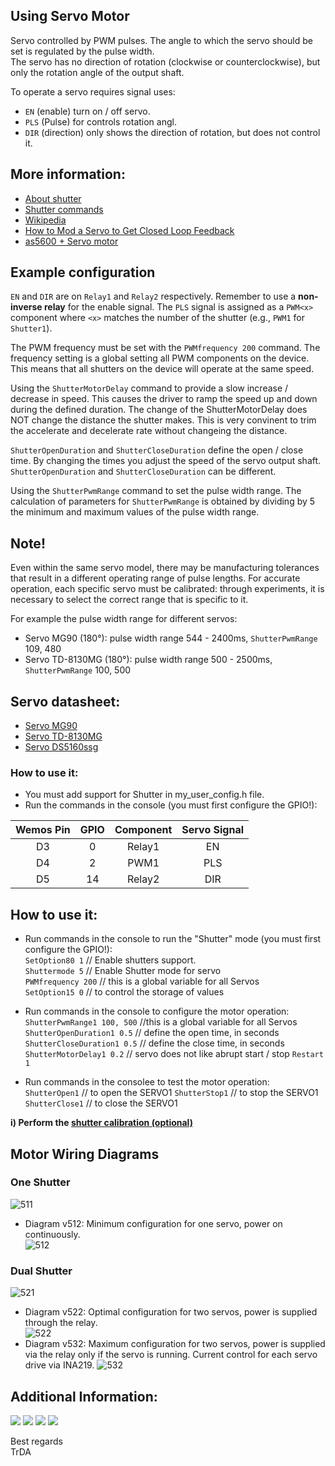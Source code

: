 ## Using Servo Motor

Servo controlled by PWM pulses. The angle to which the servo should be set is regulated by the pulse width.  
The servo has no direction of rotation (clockwise or counterclockwise), but only the rotation angle of the output shaft. 

To operate a servo requires signal uses:

-  `EN` (enable) turn on / off servo.
-  `PLS` (Pulse) for controls rotation angl.
-  `DIR` (direction) only shows the direction of rotation, but does not control it. 

## More information:
 - [About shutter](https://tasmota.github.io/docs/Blinds-and-Shutters/)
 - [Shutter commands](https://tasmota.github.io/docs/Commands/#shutters)
 - [Wikipedia](https://en.wikipedia.org/wiki/Servo_control) 
 - [How to Mod a Servo to Get Closed Loop Feedback](https://github.com/arendst/Tasmota/discussions/10387)
 - [as5600 + Servo motor](https://hackaday.io/project/17079-mocoder-magnetic-encoder)


## Example configuration  
`EN` and `DIR` are on `Relay1` and `Relay2` respectively. Remember to use a **non-inverse relay** for the enable signal.
The `PLS` signal is assigned as a `PWM<x>` component where `<x>` matches the number of the shutter (e.g., `PWM1` for `Shutter1`).

The PWM frequency must be set with the `PWMfrequency 200` command. The frequency setting is a global setting all PWM components on the device. This means that all shutters on the device will operate at the same speed.

Using the `ShutterMotorDelay` command to provide a slow increase / decrease in speed. This causes the driver to ramp the speed up and down during the defined duration. The change of the ShutterMotorDelay does NOT change the distance the shutter makes. This is very convinent to trim the accelerate and decelerate rate without changeing the distance.

`ShutterOpenDuration` and `ShutterCloseDuration` define the open / close time. By changing the times you adjust the speed of the servo output shaft. `ShutterOpenDuration` and `ShutterCloseDuration` can be different.

Using the `ShutterPwmRange` command to set the pulse width range. The calculation of parameters for `ShutterPwmRange` is obtained by dividing by 5 the minimum and maximum values of the pulse width range. 

## Note!
Even within the same servo model, there may be manufacturing tolerances that result in a different operating range of pulse lengths. For accurate operation, each specific servo must be calibrated: through experiments, it is necessary to select the correct range that is specific to it. 

For example the pulse width range for different servos:

-  Servo MG90 (180°): pulse width range 544 - 2400ms, `ShutterPwmRange` 109, 480
-  Servo TD-8130MG (180°): pulse width range 500 - 2500ms, `ShutterPwmRange` 100, 500

## Servo datasheet:
-  [Servo MG90](https://raw.githubusercontent.com/TrDA-hab/Projects/master/Servo%2BESP8266/MG90S-Datasheet.pdf)
-  [Servo TD-8130MG](https://raw.githubusercontent.com/TrDA-hab/Projects/master/Servo%2BESP8266/TD-8130MG.jpg)
-  [Servo DS5160ssg](https://raw.githubusercontent.com/TrDA-hab/Projects/master/Servo%2BESP8266/DS5160ssg.jpg)

### How to use it:
 - You must add support for Shutter in my_user_config.h file.
 - Run the commands in the console (you must first configure the GPIO!):

Wemos Pin|GPIO|Component|Servo Signal
:-:|:-:|:-:|:-:
D3|0|Relay1|EN
D4|2|PWM1|PLS
D5|14|Relay2|DIR

## How to use it:

- Run commands in the console to run the "Shutter" mode (you must first configure the GPIO!):   
   `SetOption80 1`     // Enable shutters support.   
   `Shuttermode 5`     // Enable Shutter mode for servo    
   `PWMfrequency 200`  // this is a global variable for all Servos  
   `SetOption15 0`     // to control the storage of values   

- Run commands in the console to configure the motor operation:   
   `ShutterPwmRange1 100, 500`  //this is a global variable for all Servos
   `ShutterOpenDuration1 0.5`   // define the open time, in seconds
   `ShutterCloseDuration1 0.5`  // define the close time, in seconds 
   `ShutterMotorDelay1 0.2`     // servo does not like abrupt start / stop
   `Restart 1`
 - Run commands in the consolee to test the motor operation:   
   `ShutterOpen1`      // to open the SERVO1
   `ShutterStop1`      // to stop the SERVO1  
   `ShutterClose1`     // to close the SERVO1

**i) Perform the [shutter calibration (optional)](https://tasmota.github.io/docs/Blinds-and-Shutters/#calibration)**   

## Motor Wiring Diagrams  
### One Shutter  
![511](https://raw.githubusercontent.com/TrDA-hab/Projects/master/Servo%2BESP8266/511.jpg)
- Diagram v512: Minimum configuration for one servo, power on continuously.  
![512](https://raw.githubusercontent.com/TrDA-hab/Projects/master/Servo%2BESP8266/512.jpg)

### Dual Shutter  
![521](https://raw.githubusercontent.com/TrDA-hab/Projects/master/Servo%2BESP8266/521.jpg)
- Diagram v522: Optimal configuration for two servos, power is supplied through the relay.  
![522](https://raw.githubusercontent.com/TrDA-hab/Projects/master/Servo%2BESP8266/522.jpg)
- Diagram v532: Maximum configuration for two servos, power is supplied via the relay only if the servo is running. Current control for each servo drive via INA219.
![532](https://raw.githubusercontent.com/TrDA-hab/Projects/master/Servo%2BESP8266/532.jpg)

## Additional Information:
![](https://raw.githubusercontent.com/TrDA-hab/Projects/master/Servo%2BESP8266/Servo-2%20v8.jpg)
![](https://raw.githubusercontent.com/TrDA-hab/Projects/master/Servo%2BESP8266/Servo1%20v12.jpg)
![](https://raw.githubusercontent.com/TrDA-hab/Projects/master/Servo%2BESP8266/20210106_171232.jpg)
![](https://raw.githubusercontent.com/TrDA-hab/Projects/master/Servo%2BESP8266/20210106_171217.jpg)

Best regards  
TrDA
